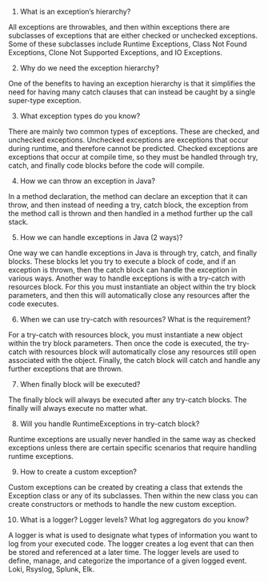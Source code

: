 1. What is an exception’s hierarchy?

All exceptions are throwables, and then within exceptions there are subclasses of exceptions that are either checked or unchecked exceptions.
Some of these subclasses include Runtime Exceptions, Class Not Found Exceptions, Clone Not Supported Exceptions, and IO Exceptions.

2. Why do we need the exception hierarchy?

One of the benefits to having an exception hierarchy is that it simplifies the need for having many catch clauses that can instead be caught by a single super-type exception.

3. What exception types do you know?

There are mainly two common types of exceptions. These are checked, and unchecked exceptions. Unchecked exceptions are exceptions that occur during runtime, and therefore cannot be predicted.
Checked exceptions are exceptions that occur at compile time, so they must be handled through try, catch, and finally code blocks before the code will compile.

4. How we can throw an exception in Java?

In a method declaration, the method can declare an exception that it can throw, and then instead of needing a try, catch block, the exception from the method call is thrown and then handled in a method further up the call stack. 

5. How we can handle exceptions in Java (2 ways)?

One way we can handle exceptions in Java is through try, catch, and finally blocks. These blocks let you try to execute a block of code, and if an exception is thrown, then the catch block can handle the exception in various ways.
Another way to handle exceptions is with a try-catch with resources block. For this you must instantiate an object within the try block parameters, and then this will automatically close any resources after the code executes. 

6. When we can use try-catch with resources? What is the requirement?

For a try-catch with resources block, you must instantiate a new object within the try block parameters. Then once the code is executed, the try-catch with resources block will automatically close any resources still open associated with the object.
Finally, the catch block will catch and handle any further exceptions that are thrown.

7. When finally block will be executed?

The finally block will always be executed after any try-catch blocks. The finally will always execute no matter what. 

8. Will you handle RuntimeExceptions in try-catch block?

Runtime exceptions are usually never handled in the same way as checked exceptions unless there are certain specific scenarios that require handling runtime exceptions. 

9. How to create a custom exception? 

Custom exceptions can be created by creating a class that extends the Exception class or any of its subclasses.
Then within the new class you can create constructors or methods to handle the new custom exception.            

10. What is a logger? Logger levels? What log aggregators do you know?

A logger is what is used to designate what types of information you want to log from your executed code. The logger creates a log event that can then be stored and referenced at a later time.
The logger levels are used to define, manage, and categorize the importance of a given logged event. Loki, Rsyslog, Splunk, Elk.
